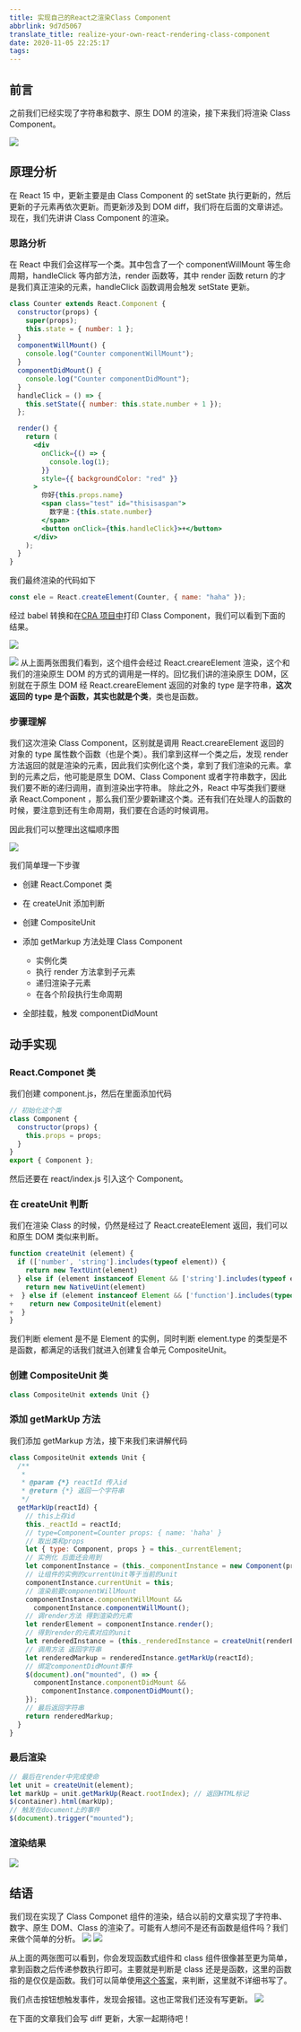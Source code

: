 ```yaml
---
title: 实现自己的React之渲染Class Component
abbrlink: 9d7d5067
translate_title: realize-your-own-react-rendering-class-component
date: 2020-11-05 22:25:17
tags:
---
```


## 前言

之前我们已经实现了字符串和数字、原生 DOM 的渲染，接下来我们将渲染 Class Component。

![](https://cdn.jsdelivr.net/gh/kitety/blog_img/2020-11-5/1604586613544-image.png)

<!-- more -->

## 原理分析

在 React 15 中，更新主要是由 Class Component 的 setState 执行更新的，然后更新的子元素再依次更新。而更新涉及到 DOM diff，我们将在后面的文章讲述。现在，我们先讲讲 Class Component 的渲染。

### 思路分析

在 React 中我们会这样写一个类。其中包含了一个 componentWillMount 等生命周期，handleClick 等内部方法，render 函数等，其中 render 函数 return 的才是我们真正渲染的元素，handleClick 函数调用会触发 setState 更新。

```jsx
class Counter extends React.Component {
  constructor(props) {
    super(props);
    this.state = { number: 1 };
  }
  componentWillMount() {
    console.log("Counter componentWillMount");
  }
  componentDidMount() {
    console.log("Counter componentDidMount");
  }
  handleClick = () => {
    this.setState({ number: this.state.number + 1 });
  };

  render() {
    return (
      <div
        onClick={() => {
          console.log(1);
        }}
        style={{ backgroundColor: "red" }}
      >
        你好{this.props.name}
        <span class="test" id="thisisaspan">
          数字是：{this.state.number}
        </span>
        <button onClick={this.handleClick}>+</button>
      </div>
    );
  }
}
```

我们最终渲染的代码如下

```js
const ele = React.createElement(Counter, { name: "haha" });
```

经过 babel 转换和在[CRA 项目中](https://codesandbox.io/s/cool-cloud-vfbkc?file=/src/App.js)打印 Class Component，我们可以看到下面的结果。

![](https://cdn.jsdelivr.net/gh/kitety/blog_img/2020-11-5/1604587310842-image.png)

![](https://cdn.jsdelivr.net/gh/kitety/blog_img/2020-11-5/1604587472964-image.png)
从上面两张图我们看到，这个组件会经过 React.creareElement 渲染，这个和我们的渲染原生 DOM 的方式的调用是一样的。回忆我们讲的渲染原生 DOM，区别就在于原生 DOM 经 React.creareElement 返回的对象的 type 是字符串，**这次返回的 type 是个函数，其实也就是个类**，类也是函数。

### 步骤理解

我们这次渲染 Class Component，区别就是调用 React.creareElement 返回的对象的 type 属性数个函数（也是个类）。我们拿到这样一个类之后，发现 render 方法返回的就是渲染的元素，因此我们实例化这个类，拿到了我们渲染的元素。拿到的元素之后，他可能是原生 DOM、Class Component 或者字符串数字，因此我们要不断的递归调用，直到渲染出字符串。
除此之外，React 中写类我们要继承 React.Component ，那么我们至少要新建这个类。还有我们在处理人的函数的时候，要注意到还有生命周期，我们要在合适的时候调用。

因此我们可以整理出这幅顺序图

![](https://cdn.jsdelivr.net/gh/kitety/blog_img/2020-11-5/1604589129707-image.png)

我们简单理一下步骤

- 创建 React.Componet 类
- 在 createUnit 添加判断
- 创建 CompositeUnit
- 添加 getMarkup 方法处理 Class Component

  - 实例化类
  - 执行 render 方法拿到子元素
  - 递归渲染子元素
  - 在各个阶段执行生命周期

- 全部挂载，触发 componentDidMount

## 动手实现

### React.Componet 类

我们创建 component.js，然后在里面添加代码

```js
// 初始化这个类
class Component {
  constructor(props) {
    this.props = props;
  }
}
export { Component };
```

然后还要在 react/index.js 引入这个 Component。

### 在 createUnit 判断

我们在渲染 Class 的时候，仍然是经过了 React.createElement 返回，我们可以和原生 DOM 类似来判断。

```js
function createUnit (element) {
  if (['number', 'string'].includes(typeof element)) {
    return new TextUint(element)
  } else if (element instanceof Element && ['string'].includes(typeof element.type)) {
    return new NativeUint(element)
+  } else if (element instanceof Element && ['function'].includes(typeof element.type)) {
+    return new CompositeUnit(element)
+  }
}
```

我们判断 element 是不是 Element 的实例，同时判断 element.type 的类型是不是函数，都满足的话我们就进入创建复合单元 CompositeUnit。

### 创建 CompositeUnit 类

```js
class CompositeUnit extends Unit {}
```

### 添加 getMarkUp 方法

我们添加 getMarkup 方法，接下来我们来讲解代码

```js
class CompositeUnit extends Unit {
  /**
   *
   * @param {*} reactId 传入id
   * @return {*} 返回一个字符串
   */
  getMarkUp(reactId) {
    // this上存id
    this._reactId = reactId;
    // type=Component=Counter props: { name: 'haha' }
    // 取出类和props
    let { type: Component, props } = this._currentElement;
    // 实例化 后面还会用到
    let componentInstance = (this._componentInstance = new Component(props));
    // 让组件的实例的currentUnit等于当前的unit
    componentInstance.currentUnit = this;
    // 渲染前要componentWillMount
    componentInstance.componentWillMount &&
      componentInstance.componentWillMount();
    // 调render方法 得到渲染的元素
    let renderElement = componentInstance.render();
    // 得到render的元素对应的unit
    let renderedInstance = (this._renderedInstance = createUnit(renderElement));
    // 调用方法 返回字符串
    let renderedMarkup = renderedInstance.getMarkUp(reactId);
    // 绑定componentDidMount事件
    $(document).on("mounted", () => {
      componentInstance.componentDidMount &&
        componentInstance.componentDidMount();
    });
    // 最后返回字符串
    return renderedMarkup;
  }
}
```

### 最后渲染

```js
// 最后在render中完成使命
let unit = createUnit(element);
let markUp = unit.getMarkUp(React.rootIndex); // 返回HTML标记
$(container).html(markUp);
// 触发在document上的事件
$(document).trigger("mounted");
```

### 渲染结果

![](https://cdn.jsdelivr.net/gh/kitety/blog_img/img/20201106234204.png)

## 结语

我们现在实现了 Class Componet 组件的渲染，结合以前的文章实现了字符串、数字、原生 DOM、Class 的渲染了。可能有人想问不是还有函数是组件吗？我们来做个简单的分析。
![](https://cdn.jsdelivr.net/gh/kitety/blog_img/img/20201106234658.png)
![](https://cdn.jsdelivr.net/gh/kitety/blog_img/img/20201106234750.png)

从上面的两张图可以看到，你会发现函数式组件和 class 组件很像甚至更为简单，拿到函数之后传递参数执行即可。主要就是判断是 class 还是是函数，这里的函数指的是仅仅是函数。我们可以简单使用[这个答案](https://stackoverflow.com/a/29094209)，来判断，这里就不详细书写了。

我们点击按钮想触发事件，发现会报错。这也正常我们还没有写更新。
![](https://cdn.jsdelivr.net/gh/kitety/blog_img/img/20201106235140.png)

在下面的文章我们会写 diff 更新，大家一起期待吧！
